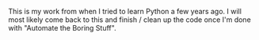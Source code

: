This is my work from when I tried to learn Python a few years ago. I will most likely come back to this and finish / clean up the code once I'm done with "Automate the Boring Stuff".